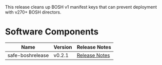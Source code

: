 This release cleans up BOSH v1 manifest keys that can prevent deployment with
v270+ BOSH directors.

# Software Components	
 | Name | Version | Release Notes |	
| --- | --- | --- |	
| safe-boshrelease | v0.2.1 | [Release Notes][v0.2.1] |

[v0.2.1]: https://github.com/cloudfoundry-community/safe-boshrelease/releases/tag/v0.2.1
